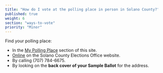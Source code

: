 ```yaml
---
title: "How do I vote at the polling place in person in Solano County?"
published: true
weight: 6
section: "ways-to-vote"
priority: "Minor"
---
```


Find your polling place:  
- In the [My Polling Place](#section-my-polling-place) section of this site.  
- [Online](http://www.solanocounty.com/depts/rov/sample_ballot_polling_place_lookup.asp) on the Solano County Elections Office website.  
- By calling (707) 784-6675.  
- By looking on the **back cover of your Sample Ballot** for the address.  

